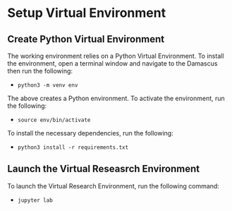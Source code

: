 # Setup Virtual Environment

## Create Python Virtual Environment

The working environment relies on a Python Virtual Environment. To install the environment, open a terminal window and navigate to the Damascus then run the following:
* `python3 -m venv env`

The above creates a Python environment. To activate the environment, run the following:
* `source env/bin/activate`

To install the necessary dependencies, run the following:
* `python3 install -r requirements.txt`

## Launch the Virtual Reseasrch Environment

To launch the Virtual Research Environment, run the following command:
* `jupyter lab`
